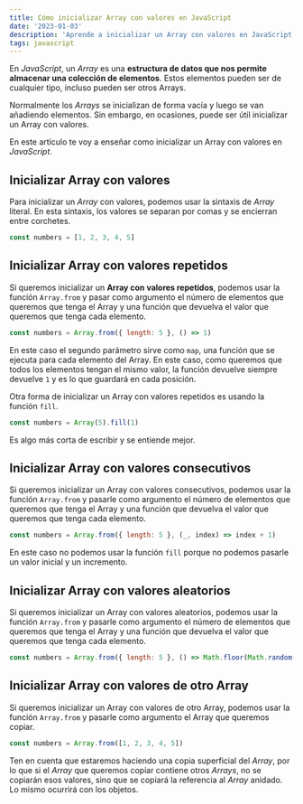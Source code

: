 ```yaml
---
title: Cómo inicializar Array con valores en JavaScript
date: '2023-01-03'
description: 'Aprende a inicializar un Array con valores en JavaScript'
tags: javascript
---
```


En *JavaScript*, un *Array* es una **estructura de datos que nos permite almacenar una colección de elementos**. Estos elementos pueden ser de cualquier tipo, incluso pueden ser otros Arrays.

Normalmente los *Arrays* se inicializan de forma vacía y luego se van añadiendo elementos. Sin embargo, en ocasiones, puede ser útil inicializar un Array con valores.

En este artículo te voy a enseñar como inicializar un Array con valores en *JavaScript*.

## Inicializar Array con valores

Para inicializar un *Array* con valores, podemos usar la sintaxis de *Array* literal. En esta sintaxis, los valores se separan por comas y se encierran entre corchetes.

```javascript
const numbers = [1, 2, 3, 4, 5]
```

## Inicializar Array con valores repetidos

Si queremos inicializar un **Array con valores repetidos**, podemos usar la función `Array.from` y pasar como argumento el número de elementos que queremos que tenga el Array y una función que devuelva el valor que queremos que tenga cada elemento.

```javascript
const numbers = Array.from({ length: 5 }, () => 1)
```

En este caso el segundo parámetro sirve como `map`, una función que se ejecuta para cada elemento del Array. En este caso, como queremos que todos los elementos tengan el mismo valor, la función devuelve siempre devuelve `1` y es lo que guardará en cada posición.

Otra forma de inicializar un Array con valores repetidos es usando la función `fill`.

```javascript
const numbers = Array(5).fill(1)
```

Es algo más corta de escribir y se entiende mejor.

## Inicializar Array con valores consecutivos

Si queremos inicializar un Array con valores consecutivos, podemos usar la función `Array.from` y pasarle como argumento el número de elementos que queremos que tenga el Array y una función que devuelva el valor que queremos que tenga cada elemento.

```javascript
const numbers = Array.from({ length: 5 }, (_, index) => index + 1)
```

En este caso no podemos usar la función `fill` porque no podemos pasarle un valor inicial y un incremento. 

## Inicializar Array con valores aleatorios

Si queremos inicializar un Array con valores aleatorios, podemos usar la función `Array.from` y pasarle como argumento el número de elementos que queremos que tenga el Array y una función que devuelva el valor que queremos que tenga cada elemento.

```javascript
const numbers = Array.from({ length: 5 }, () => Math.floor(Math.random() * 10))
```

## Inicializar Array con valores de otro Array

Si queremos inicializar un Array con valores de otro Array, podemos usar la función `Array.from` y pasarle como argumento el Array que queremos copiar.

```javascript
const numbers = Array.from([1, 2, 3, 4, 5])
```

Ten en cuenta que estaremos haciendo una copia superficial del *Array*, por lo que si el *Array* que queremos copiar contiene otros *Arrays*, no se copiarán esos valores, sino que se copiará la referencia al *Array* anidado. Lo mismo ocurrirá con los objetos.
